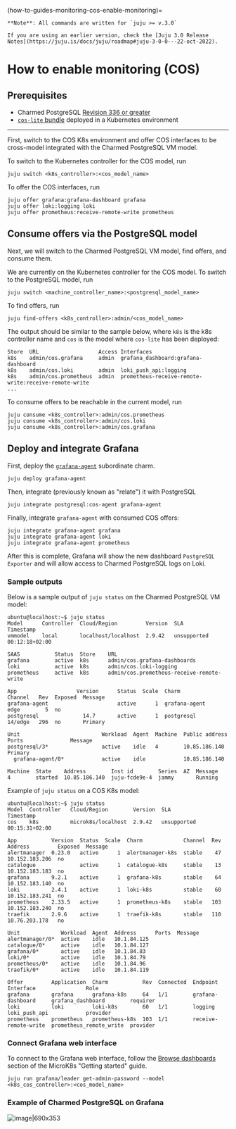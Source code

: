 (how-to-guides-monitoring-cos-enable-monitoring)=


```{note}
**Note**: All commands are written for `juju >= v.3.0`

If you are using an earlier version, check the [Juju 3.0 Release Notes](https://juju.is/docs/juju/roadmap#juju-3-0-0---22-oct-2022).
```

# How to enable monitoring (COS)

## Prerequisites
* Charmed PostgreSQL [Revision 336 or greater](/reference/releases)
* [`cos-lite` bundle](https://charmhub.io/topics/canonical-observability-stack/tutorials/install-microk8s) deployed in a Kubernetes environment

---

First, switch to the COS K8s environment and offer COS interfaces to be cross-model integrated with the Charmed PostgreSQL VM model.

To switch to the Kubernetes controller for the COS model, run
```shell
juju switch <k8s_controller>:<cos_model_name>
```
To offer the COS interfaces, run
```shell
juju offer grafana:grafana-dashboard grafana
juju offer loki:logging loki
juju offer prometheus:receive-remote-write prometheus
```
## Consume offers via the PostgreSQL model
Next, we will switch to the Charmed PostgreSQL VM model, find offers, and consume them.

We are currently on the Kubernetes controller for the COS model. To switch to the PostgreSQL model, run
```shell
juju switch <machine_controller_name>:<postgresql_model_name>
```
To find offers, run
```shell
juju find-offers <k8s_controller>:admin/<cos_model_name>
```
The output should be similar to the sample below, where `k8s` is the k8s controller name and `cos` is the model where `cos-lite` has been deployed:
```shell
Store  URL                   Access Interfaces
k8s    admin/cos.grafana     admin  grafana_dashboard:grafana-dashboard
k8s    admin/cos.loki        admin  loki_push_api:logging
k8s    admin/cos.prometheus  admin  prometheus-receive-remote-write:receive-remote-write
...
```

To consume offers to be reachable in the current model, run
```shell
juju consume <k8s_controller>:admin/cos.prometheus
juju consume <k8s_controller>:admin/cos.loki
juju consume <k8s_controller>:admin/cos.grafana
```
## Deploy and integrate Grafana
First, deploy the [`grafana-agent`](https://charmhub.io/grafana-agent) subordinate charm.
```shell
juju deploy grafana-agent
```
Then, integrate (previously known as "relate") it with PostgreSQL 
```shell
juju integrate postgresql:cos-agent grafana-agent
```
 Finally, integrate `grafana-agent` with consumed COS offers:
```shell
juju integrate grafana-agent grafana
juju integrate grafana-agent loki
juju integrate grafana-agent prometheus
```
After this is complete, Grafana will show the new dashboard `PostgreSQL Exporter` and will allow access to Charmed PostgreSQL logs on Loki.

### Sample outputs
Below is a sample output of `juju status` on the Charmed PostgreSQL VM model:
```console
ubuntu@localhost:~$ juju status
Model      Controller  Cloud/Region         Version  SLA          Timestamp
vmmodel    local       localhost/localhost  2.9.42   unsupported  00:12:18+02:00

SAAS           Status  Store    URL
grafana        active  k8s      admin/cos.grafana-dashboards
loki           active  k8s      admin/cos.loki-logging
prometheus     active  k8s      admin/cos.prometheus-receive-remote-write

App                   Version      Status  Scale  Charm               Channel   Rev  Exposed  Message
grafana-agent                      active      1  grafana-agent       edge        5  no
postgresql              14.7       active      1  postgresql          14/edge   296  no       Primary

Unit                          Workload  Agent  Machine  Public address  Ports               Message
postgresql/3*                 active    idle   4        10.85.186.140                       Primary
  grafana-agent/0*            active    idle            10.85.186.140

Machine  State    Address        Inst id        Series  AZ  Message
4        started  10.85.186.140  juju-fcde9e-4  jammy       Running
```

Example of `juju status` on a COS K8s model:
```console
ubuntu@localhost:~$ juju status
Model  Controller   Cloud/Region        Version  SLA          Timestamp
cos    k8s          microk8s/localhost  2.9.42   unsupported  00:15:31+02:00

App           Version  Status  Scale  Charm             Channel  Rev  Address         Exposed  Message
alertmanager  0.23.0   active      1  alertmanager-k8s  stable    47  10.152.183.206  no
catalogue              active      1  catalogue-k8s     stable    13  10.152.183.183  no
grafana       9.2.1    active      1  grafana-k8s       stable    64  10.152.183.140  no
loki          2.4.1    active      1  loki-k8s          stable    60  10.152.183.241  no
prometheus    2.33.5   active      1  prometheus-k8s    stable   103  10.152.183.240  no
traefik       2.9.6    active      1  traefik-k8s       stable   110  10.76.203.178   no

Unit             Workload  Agent  Address      Ports  Message
alertmanager/0*  active    idle   10.1.84.125
catalogue/0*     active    idle   10.1.84.127
grafana/0*       active    idle   10.1.84.83
loki/0*          active    idle   10.1.84.79
prometheus/0*    active    idle   10.1.84.96
traefik/0*       active    idle   10.1.84.119

Offer         Application  Charm           Rev  Connected  Endpoint              Interface                Role
grafana       grafana      grafana-k8s     64   1/1        grafana-dashboard     grafana_dashboard        requirer
loki          loki         loki-k8s        60   1/1        logging               loki_push_api            provider
prometheus    prometheus   prometheus-k8s  103  1/1        receive-remote-write  prometheus_remote_write  provider
```

### Connect Grafana web interface
To connect to the Grafana web interface, follow the [Browse dashboards](https://charmhub.io/topics/canonical-observability-stack/tutorials/install-microk8s?_ga=2.201254254.1948444620.1704703837-757109492.1701777558#browse-dashboards) section of the MicroK8s "Getting started" guide.
```shell
juju run grafana/leader get-admin-password --model <k8s_cos_controller>:<cos_model_name>
```

### Example of Charmed PostgreSQL on Grafana

![image|690x353](upload://c7LEKHwQJ25t7BkkR5S9hhs9d4Q.png)

